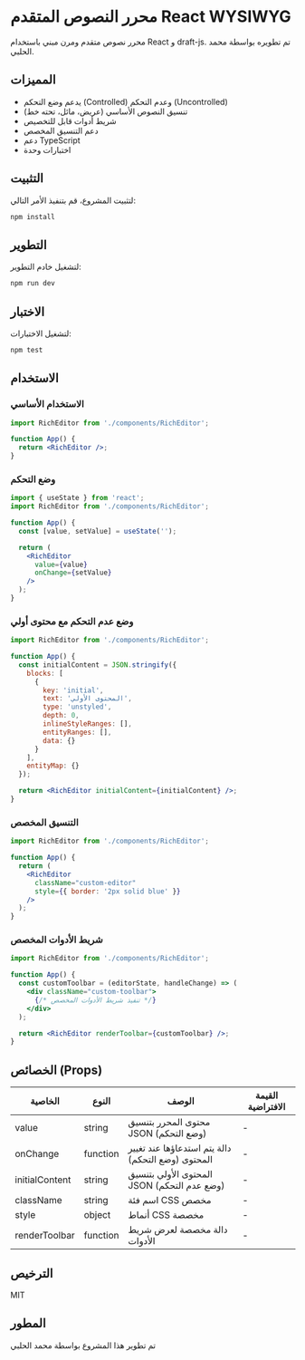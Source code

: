 # محرر النصوص المتقدم React WYSIWYG

محرر نصوص متقدم ومرن مبني باستخدام React و draft-js. تم تطويره بواسطة محمد الحلبي.

## المميزات

- يدعم وضع التحكم (Controlled) وعدم التحكم (Uncontrolled)
- تنسيق النصوص الأساسي (عريض، مائل، تحته خط)
- شريط أدوات قابل للتخصيص
- دعم التنسيق المخصص
- دعم TypeScript
- اختبارات وحدة

## التثبيت

لتثبيت المشروع، قم بتنفيذ الأمر التالي:

```bash
npm install
```

## التطوير

لتشغيل خادم التطوير:

```bash
npm run dev
```

## الاختبار

لتشغيل الاختبارات:

```bash
npm test
```

## الاستخدام

### الاستخدام الأساسي

```jsx
import RichEditor from './components/RichEditor';

function App() {
  return <RichEditor />;
}
```

### وضع التحكم

```jsx
import { useState } from 'react';
import RichEditor from './components/RichEditor';

function App() {
  const [value, setValue] = useState('');

  return (
    <RichEditor
      value={value}
      onChange={setValue}
    />
  );
}
```

### وضع عدم التحكم مع محتوى أولي

```jsx
import RichEditor from './components/RichEditor';

function App() {
  const initialContent = JSON.stringify({
    blocks: [
      {
        key: 'initial',
        text: 'المحتوى الأولي',
        type: 'unstyled',
        depth: 0,
        inlineStyleRanges: [],
        entityRanges: [],
        data: {}
      }
    ],
    entityMap: {}
  });

  return <RichEditor initialContent={initialContent} />;
}
```

### التنسيق المخصص

```jsx
import RichEditor from './components/RichEditor';

function App() {
  return (
    <RichEditor
      className="custom-editor"
      style={{ border: '2px solid blue' }}
    />
  );
}
```

### شريط الأدوات المخصص

```jsx
import RichEditor from './components/RichEditor';

function App() {
  const customToolbar = (editorState, handleChange) => (
    <div className="custom-toolbar">
      {/* تنفيذ شريط الأدوات المخصص */}
    </div>
  );

  return <RichEditor renderToolbar={customToolbar} />;
}
```

## الخصائص (Props)

| الخاصية | النوع | الوصف | القيمة الافتراضية |
|---------|-------|--------|-------------------|
| value | string | محتوى المحرر بتنسيق JSON (وضع التحكم) | - |
| onChange | function | دالة يتم استدعاؤها عند تغيير المحتوى (وضع التحكم) | - |
| initialContent | string | المحتوى الأولي بتنسيق JSON (وضع عدم التحكم) | - |
| className | string | اسم فئة CSS مخصص | - |
| style | object | أنماط CSS مخصصة | - |
| renderToolbar | function | دالة مخصصة لعرض شريط الأدوات | - |

## الترخيص

MIT

## المطور

تم تطوير هذا المشروع بواسطة محمد الحلبي
